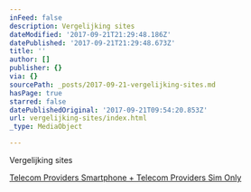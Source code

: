 ```yaml
---
inFeed: false
description: Vergelijking sites
dateModified: '2017-09-21T21:29:48.186Z'
datePublished: '2017-09-21T21:29:48.673Z'
title: ''
author: []
publisher: {}
via: {}
sourcePath: _posts/2017-09-21-vergelijking-sites.md
hasPage: true
starred: false
datePublishedOriginal: '2017-09-21T09:54:20.853Z'
url: vergelijking-sites/index.html
_type: MediaObject

---
```

Vergelijking sites

[Telecom Providers ][0][Smartphone + Telecom Providers ][1][Sim Only][2]

[0]: https://thegrid.ai/nederlandse-webwinkels/telecom-providers "Telecom"
[1]: https://thegrid.ai/nederlandse-webwinkels/telecom-providers-2/ "Telecom Providers 2"
[2]: https://thegrid.ai/nederlandse-webwinkels/sim-only/ "Sim Only"